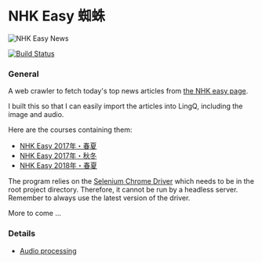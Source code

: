 # NHK Easy 蜘蛛
<img src="https://lh3.googleusercontent.com/2CQfccUAMi-Zcy_6A2Lh6blLs7diKs0pMc6ymAva2k7-CBhHEmstlVDAQeT7syHTVSA=w300" alt="NHK Easy News" />

[![Build Status](https://travis-ci.com/AndreasVolkmann/nhk-easy-kumo.svg?branch=master)](https://travis-ci.com/AndreasVolkmann/spotify-reddit)


### General ###
A web crawler to fetch today's top news articles from [the NHK easy page](http://www3.nhk.or.jp/news/easy/).

I built this so that I can easily import the articles into LingQ, including the image and audio. 

Here are the courses containing them: 
* [NHK Easy 2017年・春夏](https://www.lingq.com/learn/ja/web/#/course/266730)
* [NHK Easy 2017年・秋冬](https://www.lingq.com/learn/ja/web/#/course/293928)
* [NHK Easy 2018年・春夏](https://www.lingq.com/learn/ja/web/course/330868)

The program relies on the [Selenium Chrome Driver](https://sites.google.com/a/chromium.org/chromedriver/downloads) which needs to be in the root project directory.
Therefore, it cannot be run by a headless server. Remember to always use the latest version of the driver.


More to come ...

### Details ###

* [Audio processing](https://andreasvolkmann.github.io/blog/2018-04-27-m3u8-and-ts-segments/)

